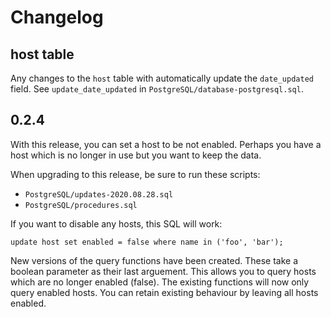 # Changelog

## host table

Any changes to the `host` table with automatically update the `date_updated`
field. See `update_date_updated` in `PostgreSQL/database-postgresql.sql`.

## 0.2.4

With this release, you can set a host to be not enabled. Perhaps you have a
host which is no longer in use but you want to keep the data.

When upgrading to this release, be sure to run these scripts:

* `PostgreSQL/updates-2020.08.28.sql`
* `PostgreSQL/procedures.sql`

If you want to disable any hosts, this SQL will work:

```
update host set enabled = false where name in ('foo', 'bar');
```

New versions of the query functions have been created. These take a boolean
parameter as their last arguement. This allows you to query hosts which are
no longer enabled (false). The existing functions will now only query
enabled hosts. You can retain existing behaviour by leaving all hosts
enabled.
